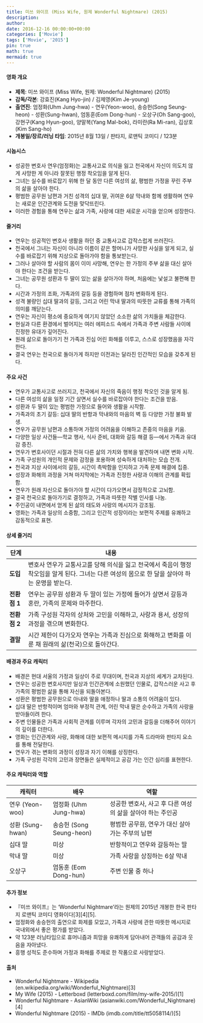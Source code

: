 ```yaml
---
title: 미쓰 와이프 (Miss Wife, 원제 Wonderful Nightmare) (2015)
description: 
author: 
date: 2016-12-16 00:00:00+00:00
categories: ['Movie']
tags: ['Movie', '2015']
pin: true
math: true
mermaid: true
---
```

#### 영화 개요

- **제목**: 미쓰 와이프 (Miss Wife, 원제: Wonderful Nightmare) (2015)  
- **감독/각본**: 강효진(Kang Hyo-jin) / 김제영(Kim Je-young)  
- **출연진**: 엄정화(Uhm Jung-hwa) - 연우(Yeon-woo), 송승헌(Song Seung-heon) - 성환(Sung-hwan), 엄동훈(Eom Dong-hun) - 오상구(Oh Sang-goo), 강현구(Kang Hyun-goo), 양말복(Yang Mal-bok), 라미란(Ra Mi-ran), 김상호(Kim Sang-ho)  
- **개봉일/장르/러닝 타임**: 2015년 8월 13일 / 판타지, 로맨틱 코미디 / 123분  

#### 시놉시스

- 성공한 변호사 연우(엄정화)는 교통사고로 의식을 잃고 천국에서 자신이 의도치 않게 사망한 게 아니라 잘못된 행정 착오임을 알게 된다.  
- 그녀는 실수를 바로잡기 위해 한 달 동안 다른 여성의 삶, 평범한 가정을 꾸린 주부의 삶을 살아야 한다.  
- 평범한 공무원 남편과 거친 성격의 십대 딸, 귀여운 6살 막내와 함께 생활하며 연우는 새로운 인간관계와 도전을 맞닥뜨린다.  
- 이러한 경험을 통해 연우는 삶과 가족, 사랑에 대한 새로운 시각을 얻으며 성장한다.  

#### 줄거리

- 연우는 성공적인 변호사 생활을 하던 중 교통사고로 갑작스럽게 쓰러진다.  
- 천국에서 그녀는 자신이 아니라 이름이 같은 할머니가 사망한 사실을 알게 되고, 실수를 바로잡기 위해 지상으로 돌아가야 함을 통보받는다.  
- 그러나 살아야 할 사람의 몸이 이미 사망해, 연우는 한 가정의 주부 삶을 대신 살아야 한다는 조건을 받는다.  
- 그녀는 공무원 성환과 두 딸이 있는 삶을 살아가야 하며, 처음에는 낯설고 불편해 한다.  
- 시간과 가정의 조화, 가족과의 갈등 등을 경험하며 점차 변화하게 된다.  
- 성격 불량인 십대 딸과의 갈등, 그리고 어린 막내 딸과의 따뜻한 교류를 통해 가족의 의미를 깨닫는다.  
- 연우는 자신이 평소에 중요하게 여기지 않았던 소소한 삶의 가치들을 체감한다.  
- 현실과 다른 환경에서 벌어지는 여러 에피소드 속에서 가족과 주변 사람들 사이에 진정한 유대가 깊어진다.  
- 원래 삶으로 돌아가기 전 가족과 진심 어린 화해를 이루고, 스스로 성장했음을 자각한다.  
- 결국 연우는 천국으로 돌아가게 하지만 이전과는 달라진 인간적인 모습을 갖추게 된다.  

#### 주요 사건

- 연우가 교통사고로 쓰러지고, 천국에서 자신의 죽음이 행정 착오인 것을 알게 됨.  
- 다른 여성의 삶을 일정 기간 살면서 실수를 바로잡아야 한다는 조건을 받음.  
- 성환과 두 딸이 있는 평범한 가정으로 들어와 생활을 시작함.  
- 가족과의 초기 갈등: 십대 딸의 반항과 막내와의 마음의 벽 등 다양한 가정 불화 발생.  
- 연우가 공무원 남편과 소통하며 가정의 어려움을 이해하고 존중의 마음을 키움.  
- 다양한 일상 사건들—학교 행사, 식사 준비, 대화와 갈등 해결 등—에서 가족과 유대감 증진.  
- 연우가 변호사이던 시절과 전혀 다른 삶의 가치와 행복을 발견하며 내면 변화 시작.  
- 가족 구성원의 개인적 문제와 감정을 포용하며 성숙하게 대처하는 모습 전개.  
- 천국과 지상 사이에서의 갈등, 시간이 촉박함을 인지하고 가족 문제 해결에 집중.  
- 성장과 화해의 과정을 거쳐 마지막에는 가족과 진정한 사랑과 이해의 관계를 확립함.  
- 연우가 원래 자신으로 돌아가야 할 시간이 다가오면서 감정적으로 고뇌함.  
- 결국 천국으로 돌아가기로 결정하고, 가족과 따뜻한 작별 인사를 나눔.  
- 주인공이 내면에서 얻게 된 삶의 태도와 사랑의 메시지가 강조됨.  
- 영화는 가족과 일상의 소중함, 그리고 인간적 성장이라는 보편적 주제를 유쾌하고 감동적으로 표현.  

#### 상세 줄거리

| **단계** | **내용** |
|----------|----------|
| **도입** | 변호사 연우가 교통사고를 당해 의식을 잃고 천국에서 죽음이 행정 착오임을 알게 된다. 그녀는 다른 여성의 몸으로 한 달을 살아야 하는 운명을 받는다. |
| **전환점 1** | 연우는 공무원 성환과 두 딸이 있는 가정에 들어가 살면서 갈등과 혼란, 가족의 문제와 마주한다. |
| **전환점 2** | 가족 구성원 각자의 상처와 고민을 이해하고, 사랑과 용서, 성장의 과정을 겪으며 변화한다. |
| **결말** | 시간 제한이 다가오자 연우는 가족과 진심으로 화해하고 변화를 이룬 채 원래의 삶(천국)으로 돌아간다. |

#### 배경과 주요 캐릭터

- 배경은 현대 서울의 가정과 일상이 주로 무대이며, 천국과 지상의 세계가 교차된다.  
- 연우는 성공한 변호사지만 일상과 인간관계에 소원했던 인물로, 갑작스러운 사고 후 가족의 평범한 삶을 통해 자신을 되돌아본다.  
- 성환은 평범한 공무원으로 아내와 딸을 애정하나 딸과 소통의 어려움이 있다.  
- 십대 딸은 반항적이며 엄마와 부정적 관계, 어린 막내 딸은 순수하고 가족의 사랑을 받아들이려 한다.  
- 주변 인물들은 가족과 사회적 관계를 이루며 각자의 고민과 갈등을 더해주어 이야기의 깊이를 더한다.  
- 영화는 인간관계와 사랑, 화해에 대한 보편적 메시지를 가족 드라마와 판타지 요소를 통해 전달한다.  
- 연우가 겪는 변화의 과정이 성장과 자기 이해를 상징한다.  
- 가족 구성원 각각의 고민과 장면들은 실제적이고 공감 가는 인간 심리를 표현한다.  

#### 주요 캐릭터와 역할

| **캐릭터** | **배우** | **역할** |
|------------|----------|----------|
| 연우 (Yeon-woo) | 엄정화 (Uhm Jung-hwa) | 성공한 변호사, 사고 후 다른 여성의 삶을 살아야 하는 주인공 |
| 성환 (Sung-hwan) | 송승헌 (Song Seung-heon) | 평범한 공무원, 연우가 대신 살아가는 주부의 남편 |
| 십대 딸 | 미상 | 반항적이고 연우와 갈등하는 딸 |
| 막내 딸 | 미상 | 가족 사랑을 상징하는 6살 막내 |
| 오상구 | 엄동훈 (Eom Dong-hun) | 주변 인물 중 하나 |

#### 추가 정보

- 『미쓰 와이프』는 ‘Wonderful Nightmare’라는 원제의 2015년 개봉한 한국 판타지 로맨틱 코미디 영화이다[3][4][5].  
- 엄정화와 송승헌의 출연으로 화제를 모았고, 가족과 사랑에 관한 따뜻한 메시지로 국내외에서 좋은 평가를 받았다.  
- 약 123분 러닝타임으로 휴머니즘과 희망을 유쾌하게 담아내어 관객들의 공감과 웃음을 자아냈다.  
- 흥행 성적도 준수하며 가정과 화해를 주제로 한 작품으로 사랑받았다.  

#### 출처

- Wonderful Nightmare - Wikipedia (en.wikipedia.org/wiki/Wonderful_Nightmare)[3]  
- My Wife (2015) - Letterboxd (letterboxd.com/film/my-wife-2015/)[1]  
- Wonderful Nightmare - AsianWiki (asianwiki.com/Wonderful_Nightmare)[4]  
- Wonderful Nightmare (2015) - IMDb (imdb.com/title/tt5058114/)[5]
